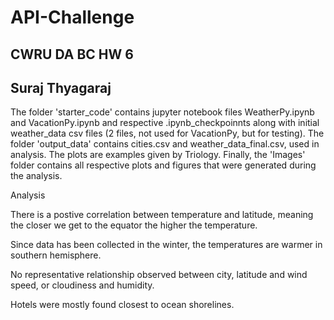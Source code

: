 # API-Challenge
## CWRU DA BC HW 6
## Suraj Thyagaraj

The folder 'starter_code' contains jupyter notebook files WeatherPy.ipynb and VacationPy.ipynb and respective .ipynb_checkpoinnts along with initial weather_data csv files (2 files, not used for VacationPy, but for testing). The folder 'output_data' contains cities.csv and weather_data_final.csv, used in analysis. The plots are examples given by Triology. Finally, the 'Images' folder contains all respective plots and figures that were generated during the analysis.

Analysis

There is a postive correlation between temperature and latitude, meaning the closer we get to the equator the higher the temperature.

Since data has been collected in the winter, the temperatures are warmer in southern hemisphere.

No representative relationship observed between city, latitude and wind speed, or cloudiness and humidity.

Hotels were mostly found closest to ocean shorelines.
